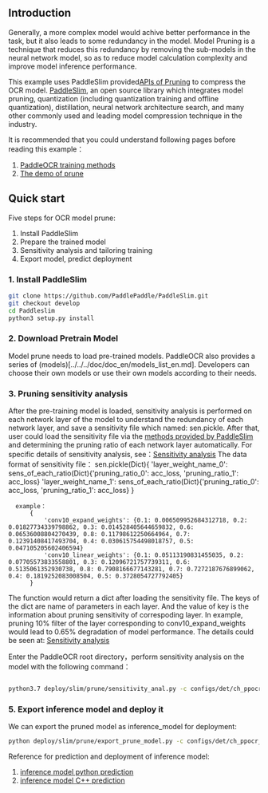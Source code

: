 
## Introduction

Generally, a more complex model would achive better performance in the task, but it also leads to some redundancy in the model. Model Pruning is a technique that reduces this redundancy by removing the sub-models in the neural network model, so as to reduce model calculation complexity and improve model inference performance.

This example uses PaddleSlim provided[APIs of Pruning](https://paddlepaddle.github.io/PaddleSlim/api/prune_api/) to compress the OCR model.
[PaddleSlim](https://github.com/PaddlePaddle/PaddleSlim), an open source library which integrates model pruning, quantization (including quantization training and offline quantization), distillation, neural network architecture search, and many other commonly used and leading model compression technique in the industry.

It is recommended that you could understand following pages before reading this example：
1. [PaddleOCR training methods](../../../doc/doc_ch/quickstart.md)
2. [The demo of prune](https://github.com/PaddlePaddle/PaddleSlim/blob/release%2F2.0.0/docs/zh_cn/tutorials/pruning/dygraph/filter_pruning.md)

## Quick start

Five steps for OCR model prune:
1. Install PaddleSlim
2. Prepare the trained model
3. Sensitivity analysis and tailoring training
4. Export model, predict deployment

### 1. Install PaddleSlim

```bash
git clone https://github.com/PaddlePaddle/PaddleSlim.git
git checkout develop
cd Paddleslim
python3 setup.py install
```


### 2. Download Pretrain Model
Model prune needs to load pre-trained models.
PaddleOCR also provides a series of (models)[../../../doc/doc_en/models_list_en.md]. Developers can choose their own models or use their own models according to their needs.


### 3. Pruning sensitivity analysis

  After the pre-training model is loaded, sensitivity analysis is performed on each network layer of the model to understand the redundancy of each network layer, and save a sensitivity file which named: sen.pickle.  After that, user could load the sensitivity file via the [methods provided by PaddleSlim](https://github.com/PaddlePaddle/PaddleSlim/blob/develop/paddleslim/prune/sensitive.py#L221) and determining the pruning ratio of each network layer automatically. For specific details of sensitivity analysis, see：[Sensitivity analysis](https://github.com/PaddlePaddle/PaddleSlim/blob/develop/docs/zh_cn/tutorials/image_classification_sensitivity_analysis_tutorial.md)
  The data format of sensitivity file：
      sen.pickle(Dict){
              'layer_weight_name_0': sens_of_each_ratio(Dict){'pruning_ratio_0': acc_loss, 'pruning_ratio_1': acc_loss}
              'layer_weight_name_1': sens_of_each_ratio(Dict){'pruning_ratio_0': acc_loss, 'pruning_ratio_1': acc_loss}
          }

      example：
          {
              'conv10_expand_weights': {0.1: 0.006509952684312718, 0.2: 0.01827734339798862, 0.3: 0.014528405644659832, 0.6: 0.06536008804270439, 0.8: 0.11798612250664964, 0.7: 0.12391408417493704, 0.4: 0.030615754498018757, 0.5: 0.047105205602406594}
              'conv10_linear_weights': {0.1: 0.05113190831455035, 0.2: 0.07705573833558801, 0.3: 0.12096721757739311, 0.6: 0.5135061352930738, 0.8: 0.7908166677143281, 0.7: 0.7272187676899062, 0.4: 0.1819252083008504, 0.5: 0.3728054727792405}
          }
  The function would return a dict after loading the sensitivity file. The keys of the dict are name of parameters in each layer. And the value of key is the information about pruning sensitivity of correspoding layer. In example, pruning 10% filter of the layer corresponding to conv10_expand_weights would lead to 0.65% degradation of model performance. The details could be seen at: [Sensitivity analysis](https://github.com/PaddlePaddle/PaddleSlim/blob/develop/docs/zh_cn/algo/algo.md#2-%E5%8D%B7%E7%A7%AF%E6%A0%B8%E5%89%AA%E8%A3%81%E5%8E%9F%E7%90%86)


Enter the PaddleOCR root directory，perform sensitivity analysis on the model with the following command：

```bash

python3.7 deploy/slim/prune/sensitivity_anal.py -c configs/det/ch_ppocr_v2.0/ch_det_mv3_db_v2.0.yml -o Global.pretrained_model="your trained model"

```


### 5.  Export inference model and deploy it

We can export the pruned model as inference_model for deployment:
```bash
python deploy/slim/prune/export_prune_model.py -c configs/det/ch_ppocr_v2.0/ch_det_mv3_db_v2.0.yml  -o Global.pretrained_model=./output/det_db/best_accuracy Global.save_inference_dir=inference_model
```

Reference for prediction and deployment of inference model:
1. [inference model python prediction](../../../doc/doc_en/inference_en.md)
2. [inference model C++ prediction](../../cpp_infer/readme_en.md)
